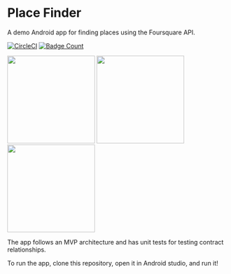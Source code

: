 # Place Finder
A demo Android app for finding places using the Foursquare API.

[![CircleCI](https://img.shields.io/circleci/project/github/RedSparr0w/node-csgo-parser.svg?style=flat-square)]()
[![Badge Count](https://img.shields.io/badge/badge%20count-2-8903ba.svg?style=flat-square)]()

<img src="https://i.imgur.com/6ISi1bY.png" width="200px"> <img src="https://i.imgur.com/GBMVDIL.png" width="200px"> <img src="https://i.imgur.com/M41JASb.png" width="200px">

The app follows an MVP architecture and has unit tests for testing contract relationships.

To run the app, clone this repository, open it in Android studio, and run it!
